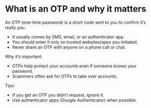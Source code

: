 # What is an OTP and why it matters

An OTP (one-time password) is a short code sent to you to confirm it’s really you.

- It usually comes by SMS, email, or an authenticator app.
- You should enter it only on trusted websites/apps you initiated.
- Never share an OTP with anyone on a phone call or chat.

Why it’s important:

- OTPs help protect your accounts even if someone knows your password.
- Scammers often ask for OTPs to take over accounts.

Tips:

- If you get an OTP you didn’t request, ignore it.
- Use authenticator apps (Google Authenticator) when possible.
